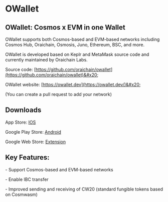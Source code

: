 # OWallet

## OWallet: Cosmos x EVM in one Wallet&#x20;

OWallet supports both Cosmos-based and EVM-based networks including Cosmos Hub, Oraichain, Osmosis, Juno, Ethereum, BSC, and more.&#x20;

OWallet is developed based on Keplr and MetaMask source code and currently maintained by Oraichain Labs.&#x20;

Source code: [https://github.com/oraichain/owallet](https://github.com/oraichain/owallet)&#x20;

OWallet website: [https://owallet.dev](https://owallet.dev/)&#x20;

(You can create a pull request to add your network)

## Downloads

App Store: [IOS](https://apps.apple.com/vn/app/owallet/id1626035069)

Google Play Store: [Android](https://play.google.com/store/apps/details?id=com.io.owallet)

Google Web Store: [Extension](https://chrome.google.com/webstore/detail/owallet/hhejbopdnpbjgomhpmegemnjogflenga)

## Key Features:&#x20;

\- Support Cosmos-based and EVM-based networks&#x20;

\- Enable IBC transfer&#x20;

\- Improved sending and receiving of CW20 (standard fungible tokens based on Cosmwasm)&#x20;
